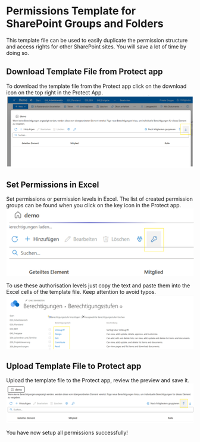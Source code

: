 # Permissions Template for SharePoint Groups and Folders
This template file can be used to easily duplicate the permission structure and access rights for other SharePoint sites. You will save a lot of time by doing so.

## Download Template File from Protect app

To download the template file from the Protect app click on the download icon on the top right in the Protect App.
![Foto](/_media/download-permissions-template.png)

## Set Permissions in Excel

Set permissions or permission levels in Excel. 
The list of created permission groups can be found when you click on the key icon in the Protect app.
![Foto](/_media/set-authority-levels.png)


To use these authorisation levels just copy the text and paste them into the Excel cells of the template file. Keep attention to avoid typos.
![Foto](/_media/select-authority-levels.png)


## Upload Template File to Protect app

Upload the template file to the Protect app, review the preview and save it.
![Foto](/_media/upload-the-permission-template.png)

You have now setup all permissions successfully!